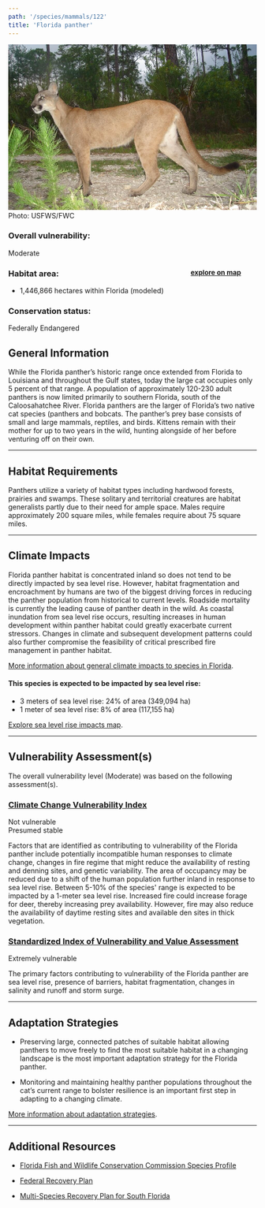 ```yaml
---
path: '/species/mammals/122'
title: 'Florida panther'
---
```


<content-header icon="large_mammals" title="Florida panther" subtitle="Puma concolor coryi">
</content-header>

<div id="TopSection">

<div class="header-photo"><img src="122.jpg" alt="Photo for 122"/>
<figcaption>Photo: USFWS/FWC</figcaption></div>

<div>

### Overall vulnerability:

<div class="vulnerability vulnerability-moderate">Moderate</div>

<h3>Habitat area: 
<a href="/species/mammals/122/map" style="float:right;font-size:smaller;margin-right: 2rem;">
<fa-icon name="map"></fa-icon>
explore on map
</a>
</h3>

-   1,446,866 hectares within Florida (modeled)


### Conservation status:

Federally Endangered

</div>
</div>

## General Information

While the Florida panther’s historic range once extended from Florida to Louisiana and throughout the Gulf states, today the large cat occupies only 5 percent of that range.  A population of approximately 120-230 adult panthers is now limited primarily to southern Florida, south of the Caloosahatchee River.  Florida panthers are the larger of Florida’s two native cat species (panthers and bobcats.  The panther’s prey base consists of small and large mammals, reptiles, and birds.  Kittens remain with their mother for up to two years in the wild, hunting alongside of her before venturing off on their own.

<hr />

## Habitat Requirements

Panthers utilize a variety of habitat types including hardwood forests, prairies and swamps.  These solitary and territorial creatures are habitat generalists partly due to their need for ample space.  Males require approximately 200 square miles, while females require about 75 square miles.

<hr />

## Climate Impacts

Florida panther habitat is concentrated inland so does not tend to be directly impacted by sea level rise.  However, habitat fragmentation and encroachment by humans are two of the biggest driving forces in reducing the panther population from historical to current levels.  Roadside mortality is currently the leading cause of panther death in the wild.  As coastal inundation from sea level rise occurs, resulting increases in human development within panther habitat could greatly exacerbate current stressors.  Changes in climate and subsequent development patterns could also further compromise the feasibility of critical prescribed fire management in panther habitat.

[More information about general climate impacts to species in Florida](/impacts/species).


#### This species is expected to be impacted by sea level rise:

- 3 meters of sea level rise: 24% of area (349,094 ha)
- 1 meter of sea level rise: 8% of area (117,155 ha)

[Explore sea level rise impacts map](/species/mammals/122/map).


<hr />

## Vulnerability Assessment(s)

The overall vulnerability level (Moderate) was based on the following assessment(s).
#### 
<div class="vulnerability-header">
<h3><a href="/impacts/vulnerability/ccvi">Climate Change Vulnerability Index</a></h3>
<div class="vulnerability vulnerability-not">Not vulnerable <br/> Presumed stable</div>
</div> 

Factors that are identified as contributing to vulnerability of the Florida panther include potentially incompatible human responses to climate change, changes in fire regime that might reduce the availability of resting and denning sites, and genetic variability. The area of occupancy may be reduced due to a shift of the human population further inland in response to sea level rise.  Between 5-10% of the species' range is expected to be impacted by a 1-meter sea level rise.  Increased fire could increase forage for deer, thereby increasing prey availability. However, fire may also reduce the availability of daytime resting sites and available den sites in thick vegetation.

#### 
<div class="vulnerability-header">
<h3><a href="/impacts/vulnerability/sivva/species">Standardized Index of Vulnerability and Value Assessment</a></h3>
<div class="vulnerability vulnerability-extreme">Extremely vulnerable</div>
</div> 

The primary factors contributing to vulnerability of the Florida panther are sea level rise, presence of barriers, habitat fragmentation, changes in salinity and runoff and storm surge.


<hr />

## Adaptation Strategies

- Preserving large, connected patches of suitable habitat allowing panthers to move freely to find the most suitable habitat in a changing landscape is the most important adaptation strategy for the Florida panther.

- Monitoring and maintaining healthy panther populations throughout the cat’s current range to bolster resilience is an important first step in adapting to a changing climate.

[More information about adaptation strategies](/strategies).

<hr />


## Additional Resources

- [Florida Fish and Wildlife Conservation Commission Species Profile](https://myfwc.com/wildlifehabitats/profiles/mammals/land/florida-panther/)

- [Federal Recovery Plan](https://ecos.fws.gov/docs/recovery_plan/081218.pdf)

- [Multi-Species Recovery Plan for South Florida](https://ecos.fws.gov/docs/recovery_plan/sfl_msrp/SFL_MSRP_Species.pdf)
